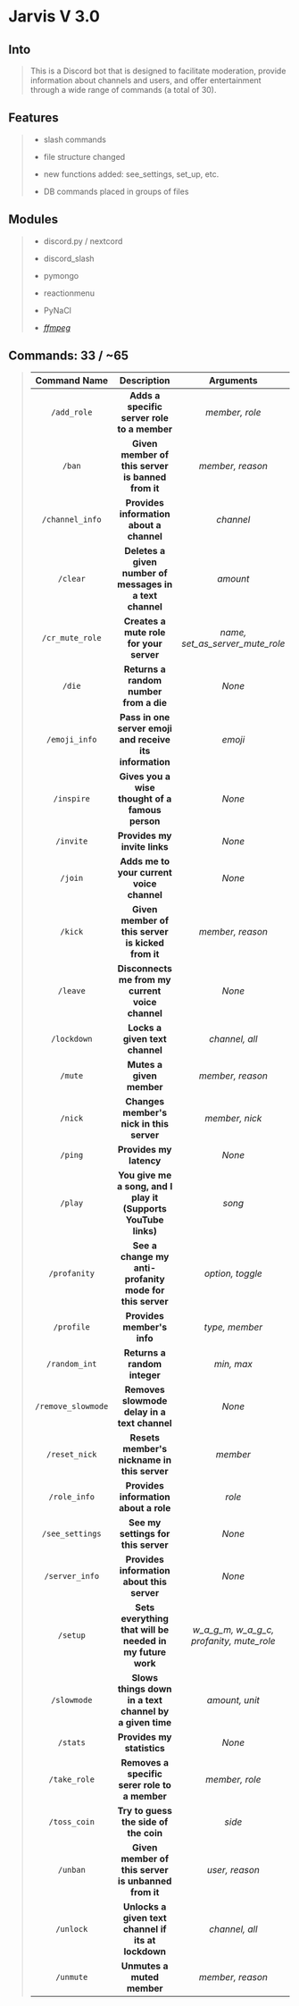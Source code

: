 # Jarvis V 3.0

## Into
> This is a Discord bot that is designed to facilitate moderation, provide information about channels and users, and offer entertainment through a wide range of commands (a total of 30).

## Features
>  - slash commands
>
>  - file structure changed
>
>  - new functions added: see_settings, set_up, etc.
>
>  - DB commands placed in groups of files

## Modules
> - discord.py / nextcord
>
> - discord_slash
>
> - pymongo
>
> - reactionmenu
>
> - PyNaCl
>
> - *[ffmpeg](https://www.wikihow.com/Install-FFmpeg-on-Windows)*

## Commands: 33 / ~65
>
> | **Command Name**  | **Description** | **Arguments** |
> | :-------------: |:----------------------------------------:| :----------:|
> | `/add_role`    | **Adds a specific server role to a member** | *member, role*|
> | `/ban`     | **Given member of this server is banned from it**| *member, reason*|
> | `/channel_info` | **Provides information about a channel**      |    *channel*      |
> | `/clear` | **Deletes a given number of messages in a text channel** | *amount* |
> | `/cr_mute_role` | **Creates a mute role for your server** | *name, set_as_server_mute_role* |
> | `/die` | **Returns a random number from a die** | *None* |
> | `/emoji_info` | **Pass in one server emoji and receive its information** | *emoji* |
> | `/inspire` | **Gives you a wise thought of a famous person** | *None* |
> | `/invite` | **Provides my invite links** | *None* |
> | `/join` | **Adds me to your current voice channel** | *None* |
> | `/kick` | **Given member of this server is kicked from it** | *member, reason* |
> | `/leave` | **Disconnects me from my current voice channel** | *None* |
> | `/lockdown` | **Locks a given text channel** | *channel, all* |
> | `/mute` | **Mutes a given member** | *member, reason* |
> | `/nick` | **Changes member's nick in this server** | *member, nick* |
> | `/ping` | **Provides my latency** | *None* |
> | `/play` | **You give me a song, and I play it (Supports YouTube links)** | *song* |
> | `/profanity` | **See a change my anti-profanity mode for this server** | *option, toggle* |
> | `/profile` | **Provides member's info** | *type, member* |
> | `/random_int` | **Returns a random integer** | *min, max* |
> | `/remove_slowmode` | **Removes slowmode delay in a text channel** | *None* |
> | `/reset_nick` | **Resets member's nickname in this server** | *member* |
> | `/role_info` | **Provides information about a role** | *role* |
> | `/see_settings` | **See my settings for this server** | *None* |
> | `/server_info` | **Provides information about this server** | *None* |
> | `/setup` | **Sets everything that will be needed in my future work** | *w_a_g_m, w_a_g_c, profanity, mute_role* |
> | `/slowmode` | **Slows things down in a text channel by a given time** | *amount, unit* |
> | `/stats` | **Provides my statistics** | *None* |
> | `/take_role` | **Removes a specific serer role to a member** | *member, role* |
> | `/toss_coin` | **Try to guess the side of the coin** | *side* |
> | `/unban` | **Given member of this server is unbanned from it** | *user, reason* |
> | `/unlock` | **Unlocks a given text channel if its at lockdown** | *channel, all* |
> | `/unmute` | **Unmutes a muted member** | *member, reason* |